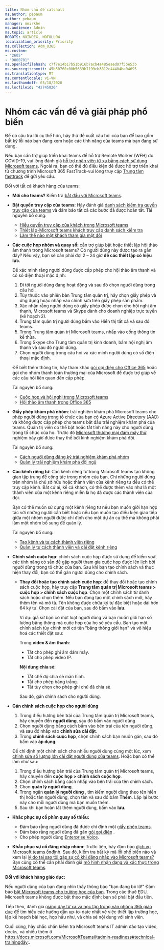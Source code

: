 ```yaml
---
title: Nhóm chủ đề catchall
ms.author: pebaum
author: pebaum
manager: mnirkhe
ms.audience: Admin
ms.topic: article
ROBOTS: NOINDEX, NOFOLLOW
localization_priority: Priority
ms.collection: Adm_O365
ms.custom:
- "2605"
- "9000701"
ms.openlocfilehash: c7f7e14b17b51b916b7acb4a485eaed07f5be53b
ms.sourcegitcommit: 45b50760c00b5639b7199cb3812e44404ba04695
ms.translationtype: MT
ms.contentlocale: vi-VN
ms.lasthandoff: 03/18/2020
ms.locfileid: "42745026"
---
```

# <a name="teams-common-issues-and-resolutions"></a>Nhóm các vấn đề và giải pháp phổ biến

Để có câu trả lời cụ thể hơn, hãy thử đề xuất câu hỏi của bạn để bao gồm bất kỳ lỗi nào bạn đang xem hoặc các tính năng của teams mà bạn đang sử dụng.

Nếu bạn cần trợ giúp triển khai teams để hỗ trợ Remote Worker (WFH) do COVID-19, vui lòng đánh giá [hỗ trợ nhân viên từ xa bằng cách sử dụng Microsoft teams](https://docs.microsoft.com/microsoftteams/support-remote-work-with-teams). Ngoài ra, bạn có thể đủ điều kiện để được hỗ trợ triển khai từ chương trình Microsoft 365 FastTrack-vui lòng truy cập [Trung tâm fasttrack](https://www.microsoft.com/fasttrack) để gửi yêu cầu.

Đối với tất cả khách hàng của teams:

- **Mới cho teams?** Kiểm tra [bắt đầu với Microsoft teams](https://docs.microsoft.com/microsoftteams/get-started-with-teams-quick-start).
- **Bật quyền truy cập của teams:** Hãy đánh giá [danh sách kiểm tra quyền truy cập của teams](https://docs.microsoft.com/microsoftteams/guest-access-checklist) và đảm bảo tất cả các bước đã được hoàn tất. Tài nguyên bổ sung:
    - [Hiểu quyền truy cập của khách trong Microsoft teams](https://docs.microsoft.com/microsoftteams/guest-access)
    - [Thiết lập-Microsoft teams khách truy cập danh sách kiểm tra](https://docs.microsoft.com/microsoftteams/guest-access-checklist)
    - [Làm thế nào một khách tham gia một đội](https://docs.microsoft.com/microsoftteams/guest-joins)

- **Các cuộc họp nhóm và quay số**: cần trợ giúp bật hoặc thiết lập hội thảo âm thanh trong Microsoft teams? Có người dùng này được tạo ra gần đây? Nếu vậy, bạn sẽ cần phải đợi 2 – 24 giờ **để các thiết lập có hiệu lực**. 

    Để xác minh rằng người dùng được cấp phép cho hội thảo âm thanh và có số điện thoại mặc định:
    1.    Đi tới người dùng đang hoạt động và sau đó chọn người dùng trong câu hỏi.
    2.    Tùy thuộc vào phiên bản Trung tâm quản trị, hãy chọn giấy phép và ứng dụng hoặc nhấp vào chỉnh sửa trên giấy phép sản phẩm.
    3.    Xác nhận rằng người dùng có giấy phép được chọn cho hội nghị âm thanh, Microsoft teams và Skype dành cho doanh nghiệp trực tuyến (kế hoạch 2).
    4.    Trung tâm quản trị người dùng bấm vào Hiển thị tất cả và sau đó teams.
    5.    Trong Trung tâm quản trị Microsoft teams, nhấp vào cổng thông tin kế thừa.
    6.    Trong Skype cho Trung tâm quản trị kinh doanh, bấm hội nghị âm thanh và sau đó người dùng.
    7.    Chọn người dùng trong câu hỏi và xác minh người dùng có số điện thoại mặc định.
    
    Để biết thêm thông tin, hãy tham khảo [gói gọi điện cho Office 365](https://docs.microsoft.com/microsoftteams/calling-plans-for-office-365) hoặc gọi cho nhóm thanh toán thương mại của Microsoft để được trợ giúp về các câu hỏi liên quan đến cấp phép.

    Tài nguyên bổ sung:

    - [Cuộc họp và hội nghị trong Microsoft teams](https://docs.microsoft.com/microsoftteams/deploy-meetings-microsoft-teams-landing-page)
    - [Hội thảo âm thanh trong Office 365](https://docs.microsoft.com/microsoftteams/audio-conferencing-in-office-365)

- **Giấy phép khám phá nhóm**: trải nghiệm khám phá Microsoft teams cho phép người dùng trong tổ chức của bạn có Azure Active Directory (AAD) và không được cấp phép cho teams bắt đầu trải nghiệm khám phá của teams. Quản trị viên có thể bật hoặc tắt tính năng này cho người dùng trong tổ chức của họ. Trước đó [Microsoft thương mại đám mây thử](https://docs.microsoft.com/microsoftteams/iw-trial-teams) nghiệm bây giờ được thay thế bởi kinh nghiệm khám phá đội.

    Tài nguyên bổ sung:

    - [Cách người dùng đăng ký trải nghiệm khám phá nhóm](https://docs.microsoft.com/microsoftteams/teams-exploratory#how-users-sign-up-for-the-teams-exploratory-experience)
    - [Quản lý trải nghiệm khám phá đội ngũ](https://docs.microsoft.com/microsoftteams/teams-exploratory#manage-the-teams-exploratory-experience)

- **Các kênh riêng tư**: Các kênh riêng tư trong Microsoft teams tạo không gian tập trung để cộng tác trong nhóm của bạn. Chỉ những người dùng trên nhóm là chủ sở hữu hoặc thành viên của kênh riêng tư đều có thể truy cập kênh. Bất cứ ai, kể cả khách, có thể được thêm vào như là một thành viên của một kênh riêng miễn là họ đã được các thành viên của đội.

    Bạn có thể muốn sử dụng một kênh riêng tư nếu bạn muốn giới hạn hợp tác với những người cần biết hoặc nếu bạn muốn tạo điều kiện giao tiếp giữa một nhóm người được chỉ định cho một dự án cụ thể mà không phải làm một nhóm bổ sung để quản lý.

    Tài nguyên bổ sung:
    - [Tạo kênh và tư cách thành viên riêng](https://docs.microsoft.com/microsoftteams/private-channels#private-channel-creation-and-membership)
    - [Quản lý tư cách thành viên và cài đặt kênh riêng](https://docs.microsoft.com/microsoftteams/private-channels#manage-private-channel-membership-and-settings)

- **Chính sách cuộc họp**: chính sách cuộc họp được sử dụng để kiểm soát các tính năng có sẵn để gặp người tham gia cuộc họp được lên lịch bởi người dùng trong tổ chức của bạn. Sau khi bạn tạo chính sách và thực hiện thay đổi, bạn có thể gán người dùng cho chính sách. 
    - **Thay đổi hoặc tạo chính sách cuộc họp**: để thay đổi hoặc tạo chính sách cuộc họp, hãy truy cập **Trung tâm quản trị Microsoft teams > cuộc họp > chính sách cuộc họp**. Chọn một chính sách từ danh sách hoặc chọn thêm. Nếu bạn đang tạo một chính sách mới, hãy thêm tên và mô tả. Tên không được chứa ký tự đặc biệt hoặc dài hơn 64 ký tự. Chọn cài đặt của bạn, sau đó bấm vào **lưu**.

        Ví dụ: giả sử bạn có một loạt người dùng và bạn muốn giới hạn số lượng băng thông mà cuộc họp của họ sẽ yêu cầu. Bạn tạo một chính sách tùy chỉnh mới có tên "băng thông giới hạn" và vô hiệu hoá các thiết đặt sau:

        Trong **video & âm thanh**:
        - Tắt cho phép ghi âm đám mây.
        - Tắt cho phép video IP.

        **Nội dung chia sẻ**:
        - Tắt chế độ chia sẻ màn hình.
        - Tắt cho phép bảng trắng.
        - Tắt tùy chọn cho phép ghi chú đã chia sẻ.

        Sau đó, gán chính sách cho người dùng.

- **Gán chính sách cuộc họp cho người dùng**

    1. Trong điều hướng bên trái của Trung tâm quản trị Microsoft teams, hãy chuyển đến **người dùng**, sau đó bấm vào người dùng.
    2. Chọn người dùng bằng cách bấm vào bên trái của tên người dùng, và sau đó nhấp vào **chỉnh sửa cài đặt**.
    3. Trong **chính sách cuộc họp**, chọn chính sách bạn muốn gán, sau đó bấm vào **áp dụng**.

    Để chỉ định một chính sách cho nhiều người dùng cùng một lúc, xem [chỉnh sửa số lượng lớn cài đặt người dùng của teams](https://docs.microsoft.com/microsoftteams/edit-user-settings-in-bulk). Hoặc bạn có thể làm như sau:

    1. Trong điều hướng bên trái của Trung tâm quản trị Microsoft teams, hãy chuyển đến **cuộc họp > chính sách cuộc họp**.
    2. Chọn chính sách bằng cách nhấp vào bên trái của tên chính sách.
    3. Chọn **quản lý người dùng**.
    4. Trong ngăn **quản lý người dùng** , tìm kiếm người dùng theo tên hiển thị hoặc tên người dùng, chọn tên và sau đó bấm **Thêm**. Lặp lại bước này cho mỗi người dùng mà bạn muốn thêm.
    5. Sau khi bạn hoàn tất thêm người dùng, bấm vào **lưu**.

- **Khắc phục sự cố phím quay số thiếu:**  

    - Đảm bảo rằng người dùng đã được chỉ định một [giấy phép teams](https://docs.microsoft.com/MicrosoftTeams/assign-teams-licenses).
    - Đảm bảo rằng người dùng đã gán [gói gọi điện](https://docs.microsoft.com/MicrosoftTeams/calling-plan-landing-page) .
    - Cho phép người dùng [Enterprise Voice](https://docs.microsoft.com/skypeforbusiness/skype-for-business-hybrid-solutions/plan-your-phone-system-cloud-pbx-solution/enable-users-for-enterprise-voice-online-and-phone-system-voicemail#to-enable-your-users-for-phone-system-in-office-365-voice-and-voicemail).

- **Khắc phục sự cố đăng nhập nhóm:** Trước tiên, hãy đảm bảo [dịch vụ Microsoft teams ổn](https://admin.microsoft.com/Adminportal/Home?source=applauncher#/servicehealth)định. Sau đó, kiểm tra bất kỳ mã lỗi phổ biến nào và xem lại [lý do tại sao tôi gặp sự cố khi đăng nhập vào Microsoft teams?](https://support.office.com/article/a02f683b-61a3-4008-9447-ee60c5593b0f)  Bạn cũng có thể cần phải đánh giá [mô hình nhận dạng và xác thực trong Microsoft teams](https://docs.microsoft.com/MicrosoftTeams/identify-models-authentication).

**Đối với khách hàng giáo dục:**

Nếu người dùng của bạn đang nhìn thấy thông báo "bạn đang bỏ lỡ!" Đảm bảo [bật Microsoft teams cho trường học của bạn](https://docs.microsoft.com/microsoft-365/education/intune-edu-trial/enable-microsoft-teams). Trong các thuê EDU, Microsoft teams không được bật theo mặc định; bạn sẽ phải bật đầu tiên.

Tiếp theo, đánh giá [giảng dạy từ xa và học tập trong văn phòng 365 giáo dục](https://support.office.com/article/remote-teaching-and-learning-in-office-365-education-f651ccae-7b65-478b-8366-51bb884025c4) để tìm hiểu các hướng dẫn up-to-date nhất về việc thiết lập trường học, lập kế hoạch bài học, họp hầu như, và chia sẻ nội dung với sinh viên.

Cuối cùng, hãy chắc chắn kiểm tra Microsoft teams IT admin đào tạo video, decks, và nhiều thêm ở https://docs.microsoft.com/MicrosoftTeams/itadmin-readiness#technical-trainingđây:. 
